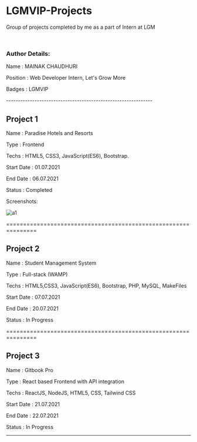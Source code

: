 # LGMVIP-Projects
Group of projects completed by me as a part of Intern at LGM

<br>

### Author Details:
<p>Name     : MAINAK CHAUDHURI</p>
<p>Position : Web Developer Intern, Let's Grow More</p>
<p>Badges   : LGMVIP</p>
--------------------------------------------------------------


## Project 1
<p>Name       : Paradise Hotels and Resorts</p>
<p>Type       : Frontend </p>
<p>Techs      : HTML5, CSS3, JavaScript(ES6), Bootstrap.</p>
<p>Start Date : 01.07.2021</p>
<p>End Date   : 06.07.2021</p>
<p>Status     : Completed</p>
<p>Screenshots:  </p>

![a1](https://user-images.githubusercontent.com/64016811/124651997-3d147900-deb9-11eb-875a-52a3ce5899d8.jpg)



===============================================================

## Project 2
<p>Name       : Student Management System</p>
<p>Type       : Full-stack (WAMP)</p>
<p>Techs      : HTML5,CSS3, JavaScript(ES6), Bootstrap, PHP, MySQL, MakeFiles</p>
<p>Start Date : 07.07.2021</p>
<p>End Date   : 20.07.2021</p>
<p>Status     : In Progress</p>


===============================================================

## Project 3
<p>Name       : Gitbook Pro</p>
<p>Type       : React based Frontend with API integration</p>
<p>Techs      : ReactJS, NodeJS, HTML5, CSS, Tailwind CSS</p>
<p>Start Date : 21.07.2021</p>
<p>End Date   : 22.07.2021</p>
<p>Status     : In Progress</p>

---------------------------------------------------------------



